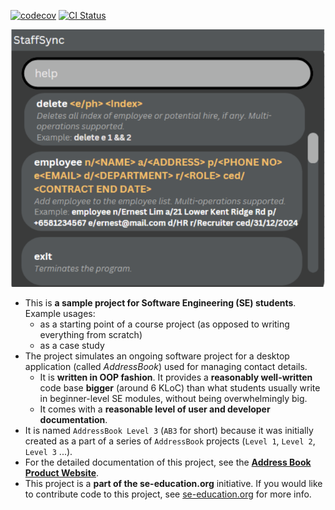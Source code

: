 [![codecov](https://codecov.io/gh/AY2425S1-CS2103T-T10-2/tp/branch/master/graph/badge.svg?token=RQXJIMM7GP)](https://codecov.io/gh/AY2425S1-CS2103T-T10-2/tp) [![CI Status](https://github.com/AY2425S1-CS2103T-T10-2/tp/workflows/Java%20CI/badge.svg)](https://github.com/AY2425S1-CS2103T-T10-2/tp/actions)

![Ui](docs/images/Ui.png)

* This is **a sample project for Software Engineering (SE) students**.<br>
  Example usages:
  * as a starting point of a course project (as opposed to writing everything from scratch)
  * as a case study
* The project simulates an ongoing software project for a desktop application (called _AddressBook_) used for managing contact details.
  * It is **written in OOP fashion**. It provides a **reasonably well-written** code base **bigger** (around 6 KLoC) than what students usually write in beginner-level SE modules, without being overwhelmingly big.
  * It comes with a **reasonable level of user and developer documentation**.
* It is named `AddressBook Level 3` (`AB3` for short) because it was initially created as a part of a series of `AddressBook` projects (`Level 1`, `Level 2`, `Level 3` ...).
* For the detailed documentation of this project, see the **[Address Book Product Website](https://se-education.org/addressbook-level3)**.
* This project is a **part of the se-education.org** initiative. If you would like to contribute code to this project, see [se-education.org](https://se-education.org/#contributing-to-se-edu) for more info.
